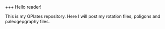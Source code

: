 +++
Hello reader!

This is my GPlates repository. Here I will post my rotation files, poligons and paleogepgraphy files.

